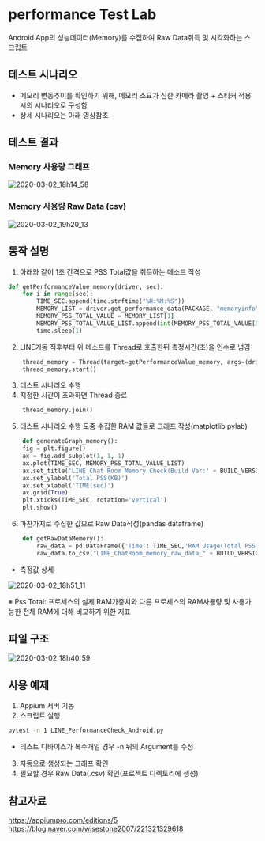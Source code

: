 # performance Test Lab
Android App의 성능데이터(Memory)를 수집하여 Raw Data취득 및 시각화하는 스크립트 

## 테스트 시나리오
* 메모리 변동추이를 확인하기 위해, 메모리 소요가 심한 카메라 촬영 + 스티커 적용시의 시나리오로 구성함
* 상세 시나리오는 아래 영상참조

## 테스트 결과
### Memory 사용량 그래프
![2020-03-02_18h14_58](https://user-images.githubusercontent.com/25470405/75662022-c0b0cb00-5cb1-11ea-9a2e-c11e7329027a.png)

###  Memory 사용량 Raw Data (csv)
![2020-03-02_19h20_13](https://user-images.githubusercontent.com/25470405/75667352-de366280-5cba-11ea-9f60-0ebcb06e1f58.png)


## 동작 설명
1. 아래와 같이 1초 간격으로 PSS Total값을 취득하는 메소드 작성
```python
def getPerformanceValue_memory(driver, sec):
    for i in range(sec):
        TIME_SEC.append(time.strftime("%H:%M:%S"))
        MEMORY_LIST = driver.get_performance_data(PACKAGE, "memoryinfo", TIME_OUT)
        MEMORY_PSS_TOTAL_VALUE = MEMORY_LIST[1]
        MEMORY_PSS_TOTAL_VALUE_LIST.append(int(MEMORY_PSS_TOTAL_VALUE[5]))
        time.sleep(1)
```
2. LINE기동 직후부터 위 메소드를 Thread로 호출한뒤 측정시간(초)을 인수로 넘김
```python
    thread_memory = Thread(target=getPerformanceValue_memory, args=(driver, 35))
    thread_memory.start()
```
3. 테스트 시나리오 수행 
4. 지정한 시간이 초과하면 Thread 종료
```python
    thread_memory.join()
```
5. 테스트 시나리오 수행 도중 수집한 RAM 값들로 그래프 작성(matplotlib pylab)
```python
    def generateGraph_memory():
    fig = plt.figure()
    ax = fig.add_subplot(1, 1, 1)
    ax.plot(TIME_SEC, MEMORY_PSS_TOTAL_VALUE_LIST)
    ax.set_title('LINE Chat Room Memory Check(Build Ver:' + BUILD_VERSION + ')')
    ax.set_ylabel('Total PSS(KB)')
    ax.set_xlabel('TIME(sec)')
    ax.grid(True)
    plt.xticks(TIME_SEC, rotation='vertical')
    plt.show()
```
6. 마찬가지로 수집한 값으로 Raw Data작성(pandas dataframe)
```python
    def getRawDataMemory():
        raw_data = pd.DataFrame({'Time': TIME_SEC,'RAM Usage(Total PSS(KB))': MEMORY_PSS_TOTAL_VALUE_LIST}, columns=['Time', 'RAM Usage(Total PSS(KB))'])
        raw_data.to_csv("LINE_ChatRoom_memory_raw_data_" + BUILD_VERSION + ".csv", index=False)
```
* 측정값 상세

![2020-03-02_18h51_11](https://user-images.githubusercontent.com/25470405/75665046-de346380-5cb6-11ea-8823-732dfc083236.png)

※ Pss Total: 프로세스의 실제 RAM가중치와 다른 프로세스의 RAM사용량 및 사용가능한 전체 RAM에 대해 비교하기 위한 지표


## 파일 구조
![2020-03-02_18h40_59](https://user-images.githubusercontent.com/25470405/75664463-dd4f0200-5cb5-11ea-9df8-61e57508c27a.png)


## 사용 예제
1. Appium 서버 기동
2. 스크립트 실행 
```sh
pytest -n 1 LINE_PerformanceCheck_Android.py
```
* 테스트 디바이스가 복수개일 경우 -n 뒤의 Argument를 수정
3. 자동으로 생성되는 그래프 확인
4. 필요할 경우 Raw Data(.csv) 확인(프로젝트 디렉토리에 생성)


## 참고자료
https://appiumpro.com/editions/5
https://blog.naver.com/wisestone2007/221321329618
